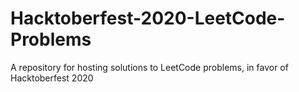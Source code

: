 # Hacktoberfest-2020-LeetCode-Problems
A repository for hosting solutions to LeetCode problems, in favor of Hacktoberfest 2020
